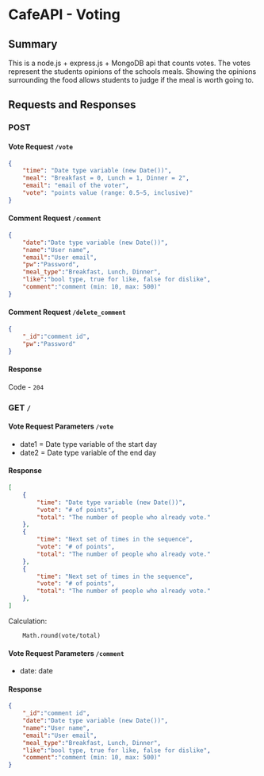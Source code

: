 # CafeAPI - Voting

## Summary

This is a node.js + express.js + MongoDB api that counts votes. The votes represent the students opinions of the schools meals. Showing the opinions surrounding the food allows students to judge if the meal is worth going to.

## Requests and Responses

### POST

#### Vote Request `/vote`

```json
{
    "time": "Date type variable (new Date())",
    "meal": "Breakfast = 0, Lunch = 1, Dinner = 2",
    "email": "email of the voter",
    "vote": "points value (range: 0.5~5, inclusive)"
}
```

#### Comment Request `/comment`

```json
{
    "date":"Date type variable (new Date())",
    "name":"User name",
    "email":"User email",
    "pw":"Password",
    "meal_type":"Breakfast, Lunch, Dinner",
    "like":"bool type, true for like, false for dislike",
    "comment":"comment (min: 10, max: 500)"
}
```

#### Comment Request `/delete_comment`

```json
{
    "_id":"comment id",
    "pw":"Password"
}
```

#### Response

Code - `204`

### GET `/`

#### Vote Request Parameters `/vote`

- date1 = Date type variable of the start day
- date2 = Date type variable of the end day

#### Response

```json
[
    {
        "time": "Date type variable (new Date())",
        "vote": "# of points",
        "total": "The number of people who already vote."
    },
    {
        "time": "Next set of times in the sequence",
        "vote": "# of points",
        "total": "The number of people who already vote."
    },
    {
        "time": "Next set of times in the sequence",
        "vote": "# of points",
        "total": "The number of people who already vote."
    },
]
```

Calculation:
```
    Math.round(vote/total)
```


#### Vote Request Parameters `/comment`

- date: date

#### Response
```json
{
    "_id":"comment id",
    "date":"Date type variable (new Date())",
    "name":"User name",
    "email":"User email",
    "meal_type":"Breakfast, Lunch, Dinner",
    "like":"bool type, true for like, false for dislike",
    "comment":"comment (min: 10, max: 500)"
}
```
